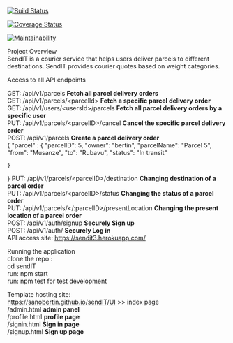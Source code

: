 [![Build Status](https://travis-ci.org/sanobertin/sendIT.svg?branch=develop)](https://travis-ci.org/sanobertin/sendIT) <br />

[![Coverage Status](https://coveralls.io/repos/github/sanobertin/sendIT/badge.svg?branch=develop)](https://coveralls.io/github/sanobertin/sendIT?branch=develop) <br />

[![Maintainability](https://api.codeclimate.com/v1/badges/b9730dc36784773c6953/maintainability)](https://codeclimate.com/github/sanobertin/sendIT/maintainability) <br />

Project Overview<br />
SendIT is a courier service that helps users deliver parcels to different destinations. SendIT
provides courier quotes based on weight categories.<br />

Access to all API endpoints<br />

GET: /api/v1/parcels   <b>Fetch all parcel delivery orders</b><br />
GET: /api/v1/parcels/&lt;parcelId&gt;   <b>Fetch a specific parcel delivery order</b><br />
GET: /api/v1/users/&lt;usersId&gt;/parcels  <b>Fetch all parcel delivery orders by a specific user</b><br />
PUT: /api/v1/parcels/&lt;parcelID&gt;/cancel <b>Cancel the specific parcel delivery order</b><br />
POST: /api/v1/parcels       <b>Create a parcel delivery order</b><br />
{
	"parcel" : { 
		"parcelID": 5, 
		"owner": "bertin", 
		"parcelName": "Parcel 5", 
		"from": "Musanze", 
		"to": "Rubavu", 
		"status": "In transit"
		
	}
}
PUT: /api/v1/parcels/&lt;parcelID&gt;/destination       <b>Changing destination of a parcel order</b><br />
PUT: /api/v1/parcels/&lt;parcelID&gt;/status        <b>Changing the status of a parcel order</b><br />
PUT: /api/v1/parcels/&lt;/:parcelID&gt;/presentLocation     <b>Changing the present location of a parcel order</b><br />
POST: /api/v1/auth/signup       <b>Securely Sign up</b><br />
POST: /api/v1/auth/         <b>Securely Log in</b><br />
API access site: https://sendit3.herokuapp.com/ </b><br />

Running the application <br />
clone the repo :<br />
cd sendIT <br />
run: npm start<br />
run: npm test  for test development <br />

Template hosting site: <br />
https://sanobertin.github.io/sendIT/UI  >> index page <br />
/admin.html  <b> admin panel </b><br />
/profile.html <b>  profile page </b><br />
/signin.html <b> Sign in page </b><br />
/signup.html <b>  Sign up page </b><br />

